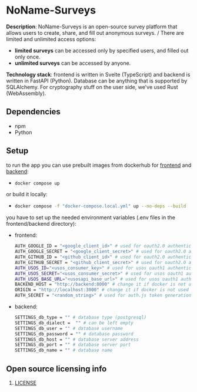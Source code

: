 # NoName-Surveys

**Description**:  NoName-Surveys is an open-source survey platform that allows users to create, share, and fill out anonymous surveys. /
There are limited and unlimited access options:
- **limited surveys** can be accessed only by specified users, and filled out only once.
- **unlimited surveys** can be accessed by anyone.

**Technology stack**: frontend is written in Svelte (TypeScript) and backend is written in FastAPI (Python). Database can be anything that is supported by SQLAlchemy. For cryptography stuff on the user side, we've used Rust (WebAssembly).

## Dependencies
- npm
- Python

## Setup
to run the app you can use prebuilt images from dockerhub for [frontend]() and [backend]():
- ```sh
  docker compose up
    ```

or build it locally:
- ```sh
  docker compose -f "docker-compose.local.yml" up --no-deps --build
  ```
you have to set up the needed environment variables (.env files in the frontend/backend directory):
- frontend:
  ```sh
  AUTH_GOOGLE_ID = "<google_client_id>" # used for oauth2.0 authentication
  AUTH_GOOGLE_SECRET = "<google_client_secret>" # used for oauth2.0 authentication
  AUTH_GITHUB_ID = "<github_client_id>" # used for oauth2.0 authentication
  AUTH_GITHUB_SECRET = "<github_client_secret>" # used for oauth2.0 authentication
  AUTH_USOS_ID="<usos_consumer_key>" # used for usos oauth1 authentication
  AUTH_USOS_SECRET="<usos_consumer_secret>" # used for usos oauth1 authentication
  AUTH_USOS_BASE_URL="<usosapi_base_url>" # used for usos oauth1 authentication
  BACKEND_HOST = "http://backend:8000" # change it if docker is not used
  ORIGIN = "http://localhost:3000" # change it if docker is not used
  AUTH_SECRET = "<random_string>" # used for auth.js token generation
  ```
- backend:
  ```sh
  SETTINGS_db_type = "" # database type (postgresql)
  SETTINGS_db_dialect =  "" # can be left empty
  SETTINGS_db_user = "" # database username
  SETTINGS_db_password = "" # database password
  SETTINGS_db_host = "" # database server address
  SETTINGS_db_port = "" # database server port
  SETTINGS_db_name = "" # database name
  ```

## Open source licensing info
1. [LICENSE](LICENSE)
